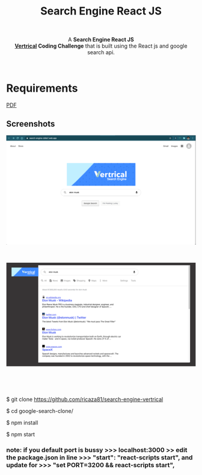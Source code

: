 <h1 align = "center">Search Engine React JS</h1>

<p>&nbsp;</p> 

<p align="center">A  <strong>Search Engine React JS <br> <a href="https://vertrical.com/">Vertrical</a> Coding Challenge</strong> that is built using the React js and google search api.</p>

<p>&nbsp;</p> 

# Requirements

<!--![img](Vertrical_Instructions_Coding_Challenge.pdf)-->
<a href="Vertrical_Instructions_Coding_Challenge.pdf" target="_blank">PDF</a>

## Screenshots
![img1](demo/img1.png)

<p>&nbsp;</p> 

<!--![img3](demo/img3.png)-->

![img](https://github.com/ricaza81/search-engine-vertrical/raw/master/img3.png)

<p>&nbsp;</p> 
<p>&nbsp;</p> 

<!--
####  Deployed on firebase:

LIve Link: https://search-engine-cb6e7.web.app/

<p>&nbsp;</p> 

### Getting started

```
-->


$ git clone https://github.com/ricaza81/search-engine-vertrical

$ cd google-search-clone/

$ npm install

$ npm start

### note: if you default port is bussy >>> localhost:3000 >> edit the package.json in line >>> "start": "react-scripts start", and update for >>> "set PORT=3200 && react-scripts start",



```
